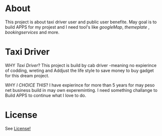 # About 
This project is about taxi driver user and public user benefite. May goal is to build APPS for my projest and I need tool's like _googleMap_, _themeplate_ , _bookingservices_ and more.    


# Taxi Driver
WHY _Taxi Driver_? This project is build by cab driver -meaning no expierince of codding, wreting and Addjust the life style to save money to buy gadget for this dream project.

WHY _I CHOICE THIS_? I have expierince for more than 5 years for may peso net business build in may own expereminting. 
I need something challange to Build APPS to continue what I love to do. 

# License
See [License!](https://github.com/cebufooddroid/TaxiDriver/blob/master-branch-1/LICENSE)



